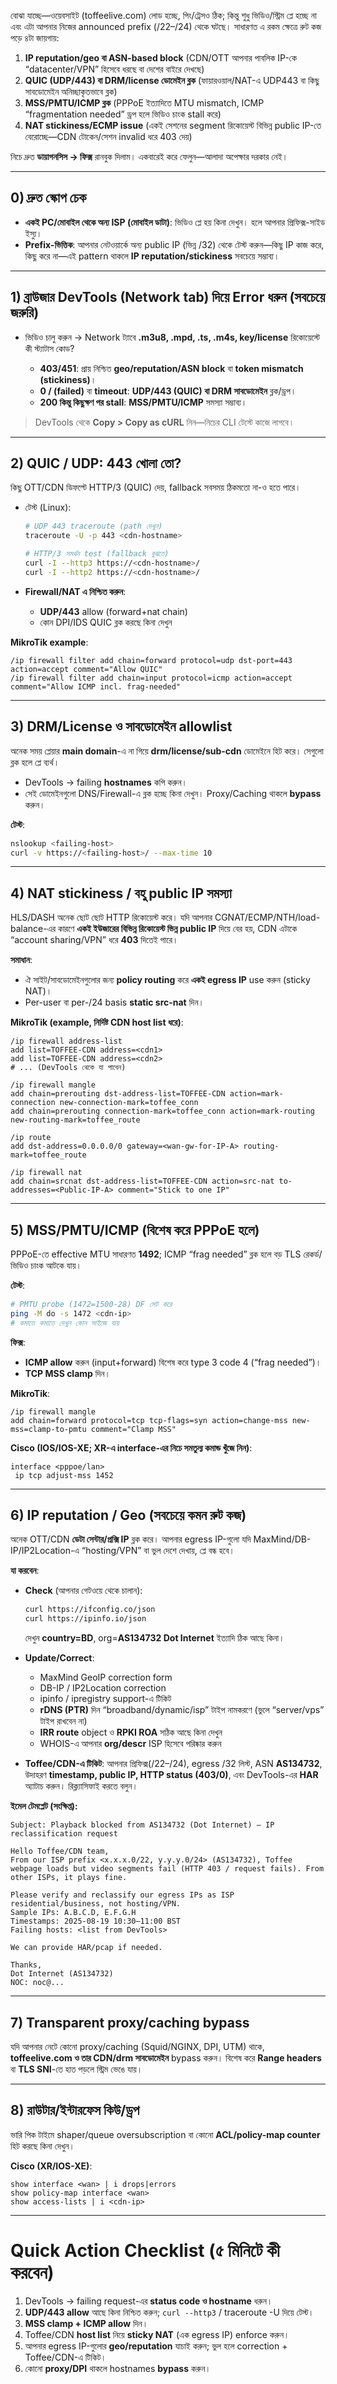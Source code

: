 বোঝা যাচ্ছে—ওয়েবসাইট (toffeelive.com) লোড হচ্ছে, পিং/ট্রেসও ঠিক; কিন্তু শুধু ভিডিও/স্ট্রিম প্লে হচ্ছে না এবং এটা আপনার নিজের announced prefix (/22–/24) থেকে ঘটছে। সাধারণত এ রকম ক্ষেত্রে রুট কজ পড়ে ৪টা জায়গায়:

1. **IP reputation/geo বা ASN-based block** (CDN/OTT আপনার পাবলিক IP-কে “datacenter/VPN” হিসেবে ধরছে বা দেশের বাইরে দেখছে)
2. **QUIC (UDP/443) বা DRM/license ডোমেইন ব্লক** (ফায়ারওয়াল/NAT-এ UDP443 বা কিছু সাবডোমেইন অনিচ্ছাকৃতভাবে ব্লক)
3. **MSS/PMTU/ICMP ব্লক** (PPPoE ইত্যাদিতে MTU mismatch, ICMP “fragmentation needed” ড্রপ হলে ভিডিও চাংক stall করে)
4. **NAT stickiness/ECMP issue** (একই সেশনের segment রিকোয়েস্ট বিভিন্ন public IP-তে বেরোচ্ছে—CDN টোকেন/সেশন invalid ধরে 403 দেয়)

নিচে দ্রুত **ডায়াগনসিস → ফিক্স** রানবুক দিলাম। একবারেই করে ফেলুন—আলাদা অপেক্ষার দরকার নেই।

---

## 0) দ্রুত স্কোপ চেক

* **একই PC/মোবাইল থেকে অন্য ISP (মোবাইল ডাটা)**: ভিডিও প্লে হয় কিনা দেখুন। হলে আপনার প্রিফিক্স-সাইড ইস্যু।
* **Prefix-ভিত্তিক**: আপনার নেটওয়ার্কে অন্য public IP (ভিন্ন /32) থেকে টেস্ট করুন—কিছু IP কাজ করে, কিছু করে না—এই pattern থাকলে **IP reputation/stickiness** সবচেয়ে সম্ভাব্য।

---

## 1) ব্রাউজার DevTools (Network tab) দিয়ে Error ধরুন (সবচেয়ে জরুরি)

* ভিডিও চালু করুন → Network ট্যাবে **.m3u8, .mpd, .ts, .m4s, key/license** রিকোয়েস্টে কী স্ট্যাটাস কোড?

  * **403/451**: প্রায় নিশ্চিত **geo/reputation/ASN block** বা **token mismatch (stickiness)**।
  * **0 / (failed)** বা **timeout**: **UDP/443 (QUIC) বা DRM সাবডোমেইন** ব্লক/ড্রপ।
  * **200 কিন্তু কিছুক্ষণ পর stall**: **MSS/PMTU/ICMP** সমস্যা সম্ভাব্য।

> DevTools থেকে **Copy > Copy as cURL** নিন—নিচের CLI টেস্টে কাজে লাগবে।

---

## 2) QUIC / UDP: 443 খোলা তো?

কিছু OTT/CDN ডিফল্টে HTTP/3 (QUIC) দেয়, fallback সবসময় ঠিকমতো না-ও হতে পারে।

* টেস্ট (Linux):

  ```bash
  # UDP 443 traceroute (path দেখুন)
  traceroute -U -p 443 <cdn-hostname>

  # HTTP/3 সমর্থন test (fallback বুঝতে)
  curl -I --http3 https://<cdn-hostname>/
  curl -I --http2 https://<cdn-hostname>/
  ```

* **Firewall/NAT এ নিশ্চিত করুন**:

  * **UDP/443** allow (forward+nat chain)
  * কোন DPI/IDS QUIC ব্লক করছে কিনা দেখুন

**MikroTik example**:

```rsc
/ip firewall filter add chain=forward protocol=udp dst-port=443 action=accept comment="Allow QUIC"
/ip firewall filter add chain=input protocol=icmp action=accept comment="Allow ICMP incl. frag-needed"
```

---

## 3) DRM/License ও সাবডোমেইন allowlist

অনেক সময় প্লেয়ার **main domain**-এ না গিয়ে **drm/license/sub-cdn** ডোমেইনে হিট করে। সেগুলো ব্লক হলে প্লে ব্যর্থ।

* DevTools → failing **hostnames** কপি করুন।
* সেই ডোমেইনগুলো DNS/Firewall-এ ব্লক হচ্ছে কিনা দেখুন। Proxy/Caching থাকলে **bypass** করুন।

**টেস্ট**:

```bash
nslookup <failing-host>
curl -v https://<failing-host>/ --max-time 10
```

---

## 4) NAT stickiness / বহু public IP সমস্যা

HLS/DASH অনেক ছোট ছোট HTTP রিকোয়েস্ট করে। যদি আপনার CGNAT/ECMP/NTH/load-balance-এর কারণে **একই ইউজারের বিভিন্ন রিকোয়েস্ট ভিন্ন public IP** দিয়ে বের হয়, CDN এটাকে “account sharing/VPN” ধরে **403** দিতেই পারে।

**সমাধান**:

* ঐ সাইট/সাবডোমেইনগুলোর জন্য **policy routing** করে **একই egress IP** use করুন (sticky NAT)।
* Per-user বা per-/24 basis **static src-nat** দিন।

**MikroTik (example, নির্দিষ্ট CDN host list ধরে)**:

```rsc
/ip firewall address-list
add list=TOFFEE-CDN address=<cdn1>
add list=TOFFEE-CDN address=<cdn2>
# ... (DevTools থেকে যা পাবেন)

/ip firewall mangle
add chain=prerouting dst-address-list=TOFFEE-CDN action=mark-connection new-connection-mark=toffee_conn
add chain=prerouting connection-mark=toffee_conn action=mark-routing new-routing-mark=toffee_route

/ip route
add dst-address=0.0.0.0/0 gateway=<wan-gw-for-IP-A> routing-mark=toffee_route

/ip firewall nat
add chain=srcnat dst-address-list=TOFFEE-CDN action=src-nat to-addresses=<Public-IP-A> comment="Stick to one IP"
```

---

## 5) MSS/PMTU/ICMP (বিশেষ করে PPPoE হলে)

PPPoE-তে effective MTU সাধারণত **1492**; ICMP “frag needed” ব্লক হলে বড় TLS রেকর্ড/ভিডিও চাংক আটকে যায়।

**টেস্ট**:

```bash
# PMTU probe (1472=1500-28) DF সেট করে
ping -M do -s 1472 <cdn-ip>
# কমাতে কমাতে দেখুন কোন সাইজে যায়
```

**ফিক্স**:

* **ICMP allow** করুন (input+forward) বিশেষ করে type 3 code 4 (“frag needed”)।
* **TCP MSS clamp** দিন।

**MikroTik**:

```rsc
/ip firewall mangle
add chain=forward protocol=tcp tcp-flags=syn action=change-mss new-mss=clamp-to-pmtu comment="Clamp MSS"
```

**Cisco (IOS/IOS-XE; XR-এ interface-এর নিচে সমতুল্য কমান্ড খুঁজে নিন)**:

```cisco
interface <pppoe/lan>
 ip tcp adjust-mss 1452
```

---

## 6) IP reputation / Geo (সবচেয়ে কমন রুট কজ)

অনেক OTT/CDN **ডেটা সেন্টার/প্রক্সি IP** ব্লক করে। আপনার egress IP-গুলো যদি MaxMind/DB-IP/IP2Location-এ “hosting/VPN” বা ভুল দেশে দেখায়, প্লে বন্ধ হবে।

**যা করবেন**:

* **Check** (আপনার গেটওয়ে থেকে চালান):

  ```bash
  curl https://ifconfig.co/json
  curl https://ipinfo.io/json
  ```

  দেখুন **country=BD**, org=**AS134732 Dot Internet** ইত্যাদি ঠিক আছে কিনা।

* **Update/Correct**:

  * MaxMind GeoIP correction form
  * DB-IP / IP2Location correction
  * ipinfo / ipregistry support-এ টিকিট
  * **rDNS (PTR)** দিন “broadband/dynamic/isp” টাইপ নামকরণে (ভুলে “server/vps” টাইপ রাখবেন না)
  * **IRR route** object ও **RPKI ROA** সঠিক আছে কিনা দেখুন
  * WHOIS-এ আপনার **org/descr** ISP হিসেবে পরিষ্কার করুন

* **Toffee/CDN-এ টিকিট**: আপনার প্রিফিক্স(/22–/24), egress /32 লিস্ট, ASN **AS134732**, উদাহরণ **timestamp, public IP, HTTP status (403/0)**, এবং DevTools-এর **HAR** অ্যাটাচ করুন। রিক্ল্যাসিফাই করতে বলুন।

**ইমেল টেমপ্লেট (সংক্ষিপ্ত):**

```
Subject: Playback blocked from AS134732 (Dot Internet) – IP reclassification request

Hello Toffee/CDN team,
From our ISP prefix <x.x.x.0/22, y.y.y.0/24> (AS134732), Toffee webpage loads but video segments fail (HTTP 403 / request fails). From other ISPs, it plays fine.

Please verify and reclassify our egress IPs as ISP residential/business, not hosting/VPN. 
Sample IPs: A.B.C.D, E.F.G.H
Timestamps: 2025-08-19 10:30–11:00 BST
Failing hosts: <list from DevTools>

We can provide HAR/pcap if needed.

Thanks,
Dot Internet (AS134732)
NOC: noc@...
```

---

## 7) Transparent proxy/caching bypass

যদি আপনার নেটে কোনো proxy/caching (Squid/NGINX, DPI, UTM) থাকে, **toffeelive.com ও তার CDN/drm সাবডোমেইন** bypass করুন। বিশেষ করে **Range headers** বা **TLS SNI**-তে হাত পড়লে স্ট্রিম ভেঙে যায়।

---

## 8) রাউটার/ইন্টারফেস কিউ/ড্রপ

ভারি পিক টাইমে shaper/queue oversubscription বা কোনো **ACL/policy-map counter** হিট করছে কিনা দেখুন।

**Cisco (XR/IOS-XE)**:

```cisco
show interface <wan> | i drops|errors
show policy-map interface <wan>
show access-lists | i <cdn-ip>
```

---

# Quick Action Checklist (৫ মিনিটে কী করবেন)

1. DevTools → failing request-এর **status code ও hostname** ধরুন।
2. **UDP/443 allow** আছে কিনা নিশ্চিত করুন; `curl --http3` / traceroute -U দিয়ে টেস্ট।
3. **MSS clamp + ICMP allow** দিন।
4. Toffee/CDN **host list** নিয়ে **sticky NAT** (এক egress IP) enforce করুন।
5. আপনার egress IP-গুলোর **geo/reputation** যাচাই করুন; ভুল হলে correction + Toffee/CDN-এ টিকিট।
6. কোনো **proxy/DPI** থাকলে hostnames **bypass** করুন।

